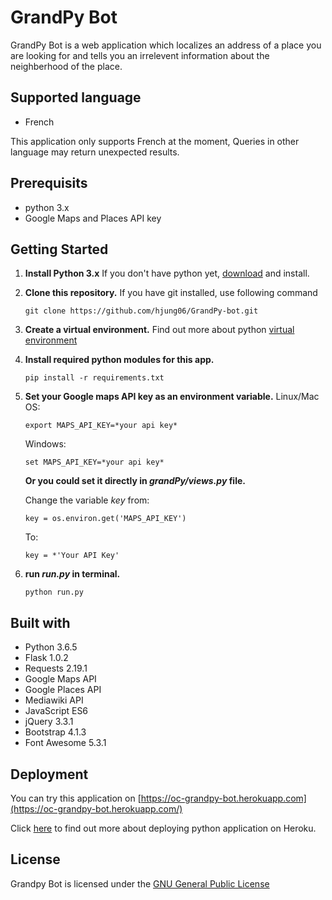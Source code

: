 
# GrandPy Bot
GrandPy Bot is a web application which localizes an address of a place you are looking for and tells you an irrelevent information about the neighberhood of the place.

## Supported language
- French

This application only supports French at the moment, Queries in other language may return unexpected results.

## Prerequisits
- python 3.x
- Google Maps and Places API key

## Getting Started
1. **Install Python 3.x**
	If you don't have python yet, [download](https://www.python.org/downloads/) and install.

2. **Clone this repository.**
	If you have git installed, use following command
	```
	git clone https://github.com/hjung06/GrandPy-bot.git
	```

3. **Create a virtual environment.**
	Find out more about python [virtual environment](https://docs.python.org/3/tutorial/venv.html)

4. **Install required python modules for this app.**
	```
	pip install -r requirements.txt
	```

5. **Set your Google maps API key as an environment variable.**
	Linux/Mac OS:
	```
	export MAPS_API_KEY=*your api key*
	```
	Windows:
	```
	set MAPS_API_KEY=*your api key*
	```
	**Or you could set it directly in *grandPy/views.py* file.**

	Change the variable *key* from:
	```
	key = os.environ.get('MAPS_API_KEY')
	```
	To:
	```
	key = *'Your API Key'
	```
6. **run *run.py* in terminal.**
	```
	python run.py
	```

## Built with
- Python 3.6.5
- Flask 1.0.2
- Requests 2.19.1
- Google Maps API
- Google Places API
- Mediawiki API
- JavaScript ES6
- jQuery 3.3.1
- Bootstrap 4.1.3
- Font Awesome 5.3.1

## Deployment
You can try this application on [https://oc-grandpy-bot.herokuapp.com](https://oc-grandpy-bot.herokuapp.com/)

Click [here](https://devcenter.heroku.com/articles/getting-started-with-python) to find out more about deploying python application on Heroku.

## License
Grandpy Bot is licensed under the [GNU General Public License](https://www.gnu.org/licenses/gpl-3.0.en.html)
